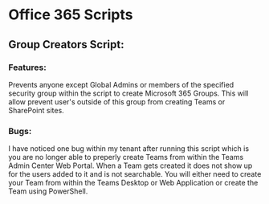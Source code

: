 # Office 365 Scripts

## Group Creators Script:
### Features:
Prevents anyone except Global Admins or members of the specified security group within the script to create Microsoft 365 Groups. This will allow prevent user's outside of this group from creating Teams or SharePoint sites. 

### Bugs: 
I have noticed one bug within my tenant after running this script which is you are no longer able to preperly create Teams from within the Teams Admin Center Web Portal. When a Team gets created it does not show up for the users added to it and is not searchable. You will either need to create your Team from within the Teams Desktop or Web Application or create the Team using PowerShell.
